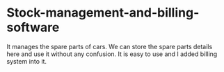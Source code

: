 # Stock-management-and-billing-software
It manages the spare parts of cars. We can store the spare parts details here and use it without any confusion. It is easy to use and I added billing system into it.
